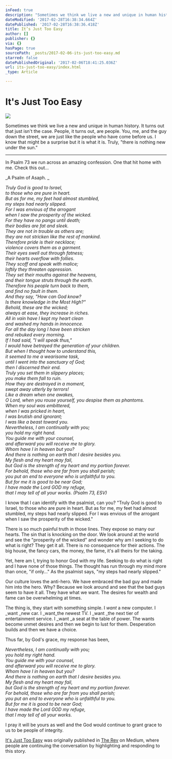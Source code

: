 ```yaml
---
inFeed: true
description: "Sometimes we think we live a new and unique in human history. It turns out that just isn’t the case. People, it turns out, are people. You, me, and the guy down the street, we are just like the people who have come before us. I know that might be a surprise but it is what it is. Truly, “there is nothing new under the\_sun.”"
dateModified: '2017-02-28T16:38:34.664Z'
datePublished: '2017-02-28T16:38:36.418Z'
title: It’s Just Too Easy
author: []
publisher: {}
via: {}
hasPage: true
sourcePath: _posts/2017-02-06-its-just-too-easy.md
starred: false
datePublishedOriginal: '2017-02-06T18:41:25.036Z'
url: its-just-too-easy/index.html
_type: Article

---
```

# It's Just Too Easy
![](https://the-grid-user-content.s3-us-west-2.amazonaws.com/bee9044e-3ec4-401b-ac66-a925514d4576.jpg)

Sometimes we think we live a new and unique in human history. It turns out that just isn't the case. People, it turns out, are people. You, me, and the guy down the street, we are just like the people who have come before us. I know that might be a surprise but it is what it is. Truly, "there is nothing new under the sun."

---

In Psalm 73 we run across an amazing confession. One that hit home with me. Check this out...

_A Psalm of Asaph. _

_Truly God is good to Israel,  
to those who are pure in heart.  
But as for me, my feet had almost stumbled,  
my steps had nearly slipped.  
For I was envious of the arrogant  
when I saw the prosperity of the wicked.  
For they have no pangs until death;  
their bodies are fat and sleek.  
They are not in trouble as others are;  
they are not stricken like the rest of mankind.  
Therefore pride is their necklace;  
violence covers them as a garment.  
Their eyes swell out through fatness;  
their hearts overflow with follies.  
They scoff and speak with malice;  
loftily they threaten oppression.  
They set their mouths against the heavens,  
and their tongue struts through the earth.  
Therefore his people turn back to them,  
and find no fault in them.  
And they say, "How can God know?  
Is there knowledge in the Most High?"  
Behold, these are the wicked;  
always at ease, they increase in riches.  
All in vain have I kept my heart clean  
and washed my hands in innocence.  
For all the day long I have been stricken  
and rebuked every morning.  
If I had said, "I will speak thus,"  
I would have betrayed the generation of your children.  
But when I thought how to understand this,  
it seemed to me a wearisome task,  
until I went into the sanctuary of God;  
then I discerned their end.  
Truly you set them in slippery places;  
you make them fall to ruin.  
How they are destroyed in a moment,  
swept away utterly by terrors!  
Like a dream when one awakes,  
O Lord, when you rouse yourself, you despise them as phantoms.  
When my soul was embittered,  
when I was pricked in heart,  
I was brutish and ignorant;  
I was like a beast toward you.  
Nevertheless, I am continually with you;  
you hold my right hand.  
You guide me with your counsel,  
and afterward you will receive me to glory.  
Whom have I in heaven but you?  
And there is nothing on earth that I desire besides you.  
My flesh and my heart may fail,  
but God is the strength of my heart and my portion forever.  
For behold, those who are far from you shall perish;  
you put an end to everyone who is unfaithful to you.  
But for me it is good to be near God;  
I have made the Lord GOD my refuge,  
that I may tell of all your works. (Psalm 73, ESV)_

I know that I can identify with the psalmist, can you? "Truly God is good to Israel, to those who are pure in heart. But as for me, my feet had almost stumbled, my steps had nearly slipped. For I was envious of the arrogant when I saw the prosperity of the wicked."

There is so much painful truth in those lines. They expose so many our hearts. The sin that is knocking on the door. We look around at the world and see the "prosperity of the wicked" and wonder why am I seeking to do what is right? They get it all. There is no consequence for their actions. The big house, the fancy cars, the money, the fame, it's all theirs for the taking.

Yet, here am I, trying to honor God with my life. Seeking to do what is right and I have none of those things. The thought has run through my mind more than once, "if only..." As the psalmist says, "my steps had nearly slipped."

Our culture loves the anti-hero. We have embraced the bad guy and made him into the hero. Why? Because we look around and see that the bad guys seem to have it all. They have what we want. The desires for wealth and fame can be overwhelming at times.

The thing is, they start with something simple. I _want_ a new computer. I _want _new car. I _want_the newest TV. I _want _the next tier of entertainment service. I _want _a seat at the table of power. The wants become unmet desires and then we begin to lust for them. Desperation builds and then we have a choice.

Thus far, by God's grace, my response has been,

_Nevertheless, I am continually with you;  
you hold my right hand.  
You guide me with your counsel,  
and afterward you will receive me to glory.  
Whom have I in heaven but you?  
And there is nothing on earth that I desire besides you.  
My flesh and my heart may fail,  
but God is the strength of my heart and my portion forever.  
For behold, those who are far from you shall perish;  
you put an end to everyone who is unfaithful to you.  
But for me it is good to be near God;  
I have made the Lord GOD my refuge,  
that I may tell of all your works._

I pray it will be yours as well and the God would continue to grant grace to us to be people of integrity.

[It's Just Too Easy][0] was originally published in [The Rev][1] on Medium, where people are continuing the conversation by highlighting and responding to this story.

[0]: https://danielmrose.com/its-just-too-easy-dc9699a0cdec
[1]: https://danielmrose.com/